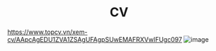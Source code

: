 <h1 style="text-align: center; width: 100%">CV</h1>

https://www.topcv.vn/xem-cv/AApcAgEDU1ZVA1ZSAgUFAgpSUwEMAFRXVwIFUgc097
![image](https://user-images.githubusercontent.com/33818840/119226858-5fcf1600-bb35-11eb-82b8-d2ce0bbbe5c8.png)
